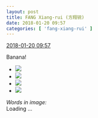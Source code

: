 ```yaml
---
layout: post
title: FANG Xiang-rui (方翔锐)
date: 2018-01-20 09:57
categories: [ 'fang-xiang-rui' ]
---
```


<div class="weibo-info">
  <a href="https://weibo.com/6117583008/FFcKJyUPs">2018-01-20 09:57</a>
</div>

Banana!

<!-- more -->

<ul class="weibo-pic-list-2">
  <li class="weibo-pic">
    <a href="//wx1.sinaimg.cn/mw690/006G0KNGgy1fnmu9exfsbj31sg2dshdu.jpg"><img src="//wx1.sinaimg.cn/thumb150/006G0KNGgy1fnmu9exfsbj31sg2dshdu.jpg"/></a>
  </li>
  <li class="weibo-pic">
    <a href="https://g.us.sinaimg.cn/000s91Golx07hw9NAm0M0104020009ZB0k01.mp4?Expires=1517139853&amp;ssig=Cqqn%2B%2F%2FZGP&amp;KID=unistore,video"><img src="//wx1.sinaimg.cn/thumb150/006G0KNGgy1fnmu9hai0xg30dc0dcqv6.gif"/></a>
  </li>
  <li class="weibo-pic">
    <a href="https://g.us.sinaimg.cn/0034yPsulx07hw9NzV4c010402000k4Y0k01.mp4?Expires=1517139853&amp;ssig=wkQd%2BOTlQT&amp;KID=unistore,video"><img src="//wx2.sinaimg.cn/thumb150/006G0KNGgy1fnmu9j37fvg30dc0dc7wi.gif"/></a>
  </li>
  <li class="weibo-pic">
    <a href="//wx3.sinaimg.cn/mw690/006G0KNGgy1fnmu9cr10qj30in0jgdg4.jpg"><img src="//wx3.sinaimg.cn/thumb150/006G0KNGgy1fnmu9cr10qj30in0jgdg4.jpg"/></a>
  </li>
</ul>

*Words in image:*  
Loading …

